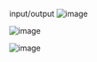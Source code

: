 
input/output
![image](https://user-images.githubusercontent.com/91982125/216311879-4fc28c4c-9f2b-4724-89c0-0e10284d38c1.png)


![image](https://user-images.githubusercontent.com/91982125/216311977-b2121259-637a-4494-8a05-c310a189ced4.png)


![image](https://user-images.githubusercontent.com/91982125/216312031-e4f2d950-ac28-4ff2-8937-035d180d3f54.png)
